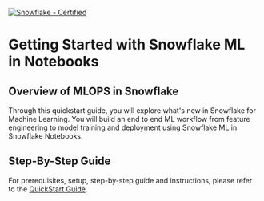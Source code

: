 [![Snowflake - Certified](https://img.shields.io/badge/Snowflake-Certified-2ea44f?style=for-the-badge&logo=snowflake)](https://developers.snowflake.com/solutions/)

# Getting Started with Snowflake ML in Notebooks

## Overview of MLOPS in Snowflake
Through this quickstart guide, you will explore what's new in Snowflake for Machine Learning. You will build an end to end ML workflow from feature engineering to model training and deployment using Snowflake ML in Snowflake Notebooks.

## Step-By-Step Guide
For prerequisites, setup, step-by-step guide and instructions, please refer to the [QuickStart Guide](https://quickstarts.snowflake.com/guide/intro_to_machine_learning_with_snowpark_ml_for_python/index.html?index=..%2F..index#0).
